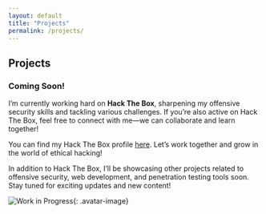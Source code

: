 ```yaml
---
layout: default
title: "Projects"
permalink: /projects/
---
```


## Projects

### Coming Soon!

I’m currently working hard on **Hack The Box**, sharpening my offensive security skills and tackling various challenges. If you’re also active on Hack The Box, feel free to connect with me—we can collaborate and learn together!

You can find my Hack The Box profile [here](https://app.hackthebox.com/profile/2105172). Let’s work together and grow in the world of ethical hacking!

In addition to Hack The Box, I’ll be showcasing other projects related to offensive security, web development, and penetration testing tools soon. Stay tuned for exciting updates and new content!

![Work in Progress](https://travrl12.github.io/assets/images/work-in-progress.png){: .avatar-image}